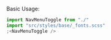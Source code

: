 Basic Usage:

```jsx
import NavMenuToggle from "./"
import "src/styles/base/_fonts.scss"
;<NavMenuToggle />
```

